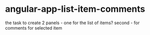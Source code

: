 # angular-app-list-item-comments
the task to create 2 panels - one for the list of items? second - for comments for selected item
